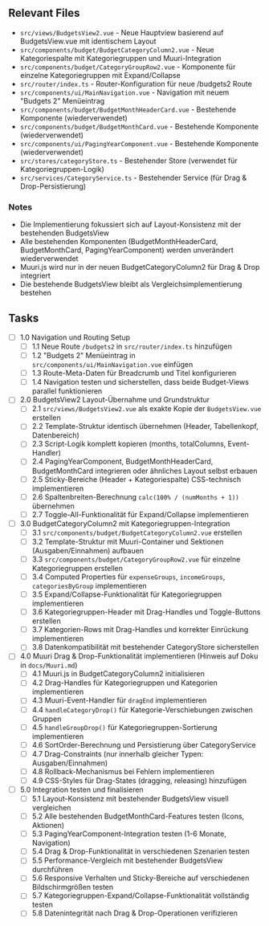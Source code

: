 ## Relevant Files

- `src/views/BudgetsView2.vue` - Neue Hauptview basierend auf BudgetsView.vue mit identischem Layout
- `src/components/budget/BudgetCategoryColumn2.vue` - Neue Kategoriespalte mit Kategoriegruppen und Muuri-Integration
- `src/components/budget/CategoryGroupRow2.vue` - Komponente für einzelne Kategoriegruppen mit Expand/Collapse
- `src/router/index.ts` - Router-Konfiguration für neue /budgets2 Route
- `src/components/ui/MainNavigation.vue` - Navigation mit neuem "Budgets 2" Menüeintrag
- `src/components/budget/BudgetMonthHeaderCard.vue` - Bestehende Komponente (wiederverwendet)
- `src/components/budget/BudgetMonthCard.vue` - Bestehende Komponente (wiederverwendet)
- `src/components/ui/PagingYearComponent.vue` - Bestehende Komponente (wiederverwendet)
- `src/stores/categoryStore.ts` - Bestehender Store (verwendet für Kategoriegruppen-Logik)
- `src/services/CategoryService.ts` - Bestehender Service (für Drag & Drop-Persistierung)

### Notes

- Die Implementierung fokussiert sich auf Layout-Konsistenz mit der bestehenden BudgetsView
- Alle bestehenden Komponenten (BudgetMonthHeaderCard, BudgetMonthCard, PagingYearComponent) werden unverändert wiederverwendet
- Muuri.js wird nur in der neuen BudgetCategoryColumn2 für Drag & Drop integriert
- Die bestehende BudgetsView bleibt als Vergleichsimplementierung bestehen

## Tasks

- [ ] 1.0 Navigation und Routing Setup
  - [ ] 1.1 Neue Route `/budgets2` in `src/router/index.ts` hinzufügen
  - [ ] 1.2 "Budgets 2" Menüeintrag in `src/components/ui/MainNavigation.vue` einfügen
  - [ ] 1.3 Route-Meta-Daten für Breadcrumb und Titel konfigurieren
  - [ ] 1.4 Navigation testen und sicherstellen, dass beide Budget-Views parallel funktionieren

- [ ] 2.0 BudgetsView2 Layout-Übernahme und Grundstruktur
  - [ ] 2.1 `src/views/BudgetsView2.vue` als exakte Kopie der `BudgetsView.vue` erstellen
  - [ ] 2.2 Template-Struktur identisch übernehmen (Header, Tabellenkopf, Datenbereich)
  - [ ] 2.3 Script-Logik komplett kopieren (months, totalColumns, Event-Handler)
  - [ ] 2.4 PagingYearComponent, BudgetMonthHeaderCard, BudgetMonthCard integrieren oder ähnliches Layout selbst erbauen
  - [ ] 2.5 Sticky-Bereiche (Header + Kategoriespalte) CSS-technisch implementieren
  - [ ] 2.6 Spaltenbreiten-Berechnung `calc(100% / (numMonths + 1))` übernehmen
  - [ ] 2.7 Toggle-All-Funktionalität für Expand/Collapse implementieren

- [ ] 3.0 BudgetCategoryColumn2 mit Kategoriegruppen-Integration
  - [ ] 3.1 `src/components/budget/BudgetCategoryColumn2.vue` erstellen
  - [ ] 3.2 Template-Struktur mit Muuri-Container und Sektionen (Ausgaben/Einnahmen) aufbauen
  - [ ] 3.3 `src/components/budget/CategoryGroupRow2.vue` für einzelne Kategoriegruppen erstellen
  - [ ] 3.4 Computed Properties für `expenseGroups`, `incomeGroups`, `categoriesByGroup` implementieren
  - [ ] 3.5 Expand/Collapse-Funktionalität für Kategoriegruppen implementieren
  - [ ] 3.6 Kategoriegruppen-Header mit Drag-Handles und Toggle-Buttons erstellen
  - [ ] 3.7 Kategorien-Rows mit Drag-Handles und korrekter Einrückung implementieren
  - [ ] 3.8 Datenkompatibilität mit bestehender CategoryStore sicherstellen

- [ ] 4.0 Muuri Drag & Drop-Funktionalität implementieren (Hinweis auf Doku in `docs/Muuri.md`)
  - [ ] 4.1 Muuri.js in BudgetCategoryColumn2 initialisieren
  - [ ] 4.2 Drag-Handles für Kategoriegruppen und Kategorien implementieren
  - [ ] 4.3 Muuri-Event-Handler für `dragEnd` implementieren
  - [ ] 4.4 `handleCategoryDrop()` für Kategorie-Verschiebungen zwischen Gruppen
  - [ ] 4.5 `handleGroupDrop()` für Kategoriegruppen-Sortierung implementieren
  - [ ] 4.6 SortOrder-Berechnung und Persistierung über CategoryService
  - [ ] 4.7 Drag-Constraints (nur innerhalb gleicher Typen: Ausgaben/Einnahmen)
  - [ ] 4.8 Rollback-Mechanismus bei Fehlern implementieren
  - [ ] 4.9 CSS-Styles für Drag-States (dragging, releasing) hinzufügen

- [ ] 5.0 Integration testen und finalisieren
  - [ ] 5.1 Layout-Konsistenz mit bestehender BudgetsView visuell vergleichen
  - [ ] 5.2 Alle bestehenden BudgetMonthCard-Features testen (Icons, Aktionen)
  - [ ] 5.3 PagingYearComponent-Integration testen (1-6 Monate, Navigation)
  - [ ] 5.4 Drag & Drop-Funktionalität in verschiedenen Szenarien testen
  - [ ] 5.5 Performance-Vergleich mit bestehender BudgetsView durchführen
  - [ ] 5.6 Responsive Verhalten und Sticky-Bereiche auf verschiedenen Bildschirmgrößen testen
  - [ ] 5.7 Kategoriegruppen-Expand/Collapse-Funktionalität vollständig testen
  - [ ] 5.8 Datenintegrität nach Drag & Drop-Operationen verifizieren

